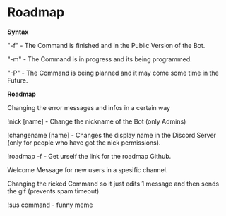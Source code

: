 # Roadmap

**Syntax**

"-f" - The Command is finished and in the Public Version of the Bot.

"-m" - The Command is in progress and its being programmed.

"-P" - The Command is being planned and it may come some time in the Future.


**Roadmap**

Changing the error messages and infos in a certain way

!nick [name] - Change the nickname of the Bot (only Admins)

!changename [name] - Changes the display name in the Discord Server (only for people who have got the nick permissions).

!roadmap -f - Get urself the link for the roadmap Github.

Welcome Message for new users in a spesific channel.

Changing the ricked Command so it just edits 1 message and then sends the gif (prevents spam timeout)

!sus command - funny meme

